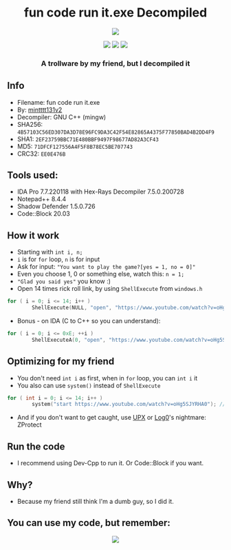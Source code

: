 <h1 align="center">
fun code run it.exe Decompiled
</h1>

<p align="center"> 
  <kbd>
<img src="https://cdn.discordapp.com/attachments/954077931360124939/1031804014339305472/funcoderunit_lol.jpg">
  </kbd>
</p>
<p align="center">
  <img src="https://img.shields.io/badge/language-c++-blue">
  <img src="https://img.shields.io/github/languages/top/Bang1338/fun-code-run-it-exe-decompiled">
  <img src="https://img.shields.io/badge/using-ida-yellow">
</p>
<h3 align="center">
A trollware by my friend, but I decompiled it
</h3>

## Info
* Filename: fun code run it.exe
* By: [mintttt131v2](https://www.roblox.com/users/1775143982/profile)
* Decompiler: GNU C++ (mingw)
* SHA256: ```4B57103C56ED307DA3D78E96FC9DA3C42F54E82865A4375F77850BAD4B2DD4F9```
* SHA1: ```2EF23759BBC71E480BBF9497F98677AD82A3CF43```
* MD5: ```71DFCF127556A4F5F8B78EC5BE707743```
* CRC32: ```EE0E476B```

## Tools used:
* IDA Pro 7.7.220118 with Hex-Rays Decompiler 7.5.0.200728
* Notepad++ 8.4.4
* Shadow Defender 1.5.0.726
* Code::Block 20.03

## How it work
* Starting with ```int i, n;```
* ```i``` is for ```for``` loop, ```n``` is for input
* Ask for input: ```"You want to play the game?[yes = 1, no = 0]"```
* Even you choose 1, 0 or something else, watch this: ```n = 1;```
* ```"Glad you said yes"``` you know :)
* Open 14 times rick roll link, by using ```ShellExecute``` from ```windows.h```
```cpp
for ( i = 0; i <= 14; i++ )
        ShellExecute(NULL, "open", "https://www.youtube.com/watch?v=oHg5SJYRHA0", NULL, NULL, SW_SHOWNORMAL);
```
* Bonus - on IDA (C to C++ so you can understand):
```cpp
for ( i = 0; i <= 0xE; ++i )
        ShellExecuteA(0, "open", "https://www.youtube.com/watch?v=oHg5SJYRHA0", 0, 0, 1);
```

## Optimizing for my friend
* You don't need ```int i``` as first, when in ```for``` loop, you can ```int i``` it
* You also can use ```system()``` instead of ```ShellExecute```
```cpp
for ( int i = 0; i <= 14; i++ )
        system("start https://www.youtube.com/watch?v=oHg5SJYRHA0"); // I think this doesn't work :/
```
* And if you don't want to get caught, use [UPX](https://upx.github.io/) or [Log0](https://github.com/Log0-git)'s nightmare: ZProtect

## Run the code
* I recommend using Dev-Cpp to run it. Or Code::Block if you want.


## Why?
- Because my friend still think I'm a dumb guy, so I did it.

## You can use my code, but remember:
<p align="center">
    <img src="https://media.discordapp.net/attachments/954077931360124939/1018386384345649172/i_did.png">
</p>
